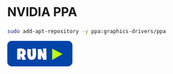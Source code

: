 # NVIDIA PPA
```bash
sudo add-apt-repository -y ppa:graphics-drivers/ppa
```
[![bashrun](../images/bashrun.png)](br:nvidia-ppa)